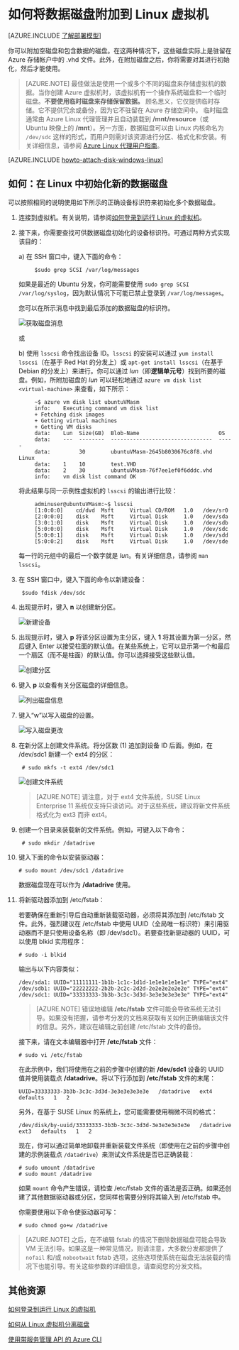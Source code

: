 <properties
	pageTitle="将磁盘附加到 Linux VM | Azure"
	description="了解如何将数据磁盘附加到运行 Linux 的 Azure 虚拟机并将其初始化，以便它可供使用。"
	services="virtual-machines-linux"
	documentationCenter=""
	authors="iainfoulds"
	manager="timlt"
	editor="tysonn"
	tags="azure-service-management"/>

<tags
	ms.service="virtual-machines-linux"
	ms.date="04/04/2016"
	wacn.date="05/24/2016"/>

# 如何将数据磁盘附加到 Linux 虚拟机

[AZURE.INCLUDE [了解部署模型](../includes/learn-about-deployment-models-classic-include.md)]


你可以附加空磁盘和包含数据的磁盘。在这两种情况下，这些磁盘实际上是驻留在 Azure 存储帐户中的 .vhd 文件。此外，在附加磁盘之后，你将需要对其进行初始化，然后才能使用。

> [AZURE.NOTE] 最佳做法是使用一个或多个不同的磁盘来存储虚拟机的数据。当你创建 Azure 虚拟机时，该虚拟机有一个操作系统磁盘和一个临时磁盘。**不要使用临时磁盘来存储保留数据。** 顾名思义，它仅提供临时存储。它不提供冗余或备份，因为它不驻留在 Azure 存储空间中。
> 临时磁盘通常由 Azure Linux 代理管理并且自动装载到 **/mnt/resource**（或 Ubuntu 映像上的 **/mnt**）。另一方面，数据磁盘可以由 Linux 内核命名为 `/dev/sdc` 这样的形式，而用户则需对该资源进行分区、格式化和安装。有关详细信息，请参阅 [Azure Linux 代理用户指南][Agent]。

[AZURE.INCLUDE [howto-attach-disk-windows-linux](../includes/howto-attach-disk-linux.md)]

## 如何：在 Linux 中初始化新的数据磁盘

可以按照相同的说明使用如下所示的正确设备标识符来初始化多个数据磁盘。

1. 连接到虚拟机。有关说明，请参阅[如何登录到运行 Linux 的虚拟机][Logon]。



2. 接下来，你需要查找可供数据磁盘初始化的设备标识符。可通过两种方式实现该目的：

	a) 在 SSH 窗口中，键入下面的命令：

			$sudo grep SCSI /var/log/messages

	如果是最近的 Ubuntu 分发，你可能需要使用 `sudo grep SCSI /var/log/syslog`，因为默认情况下可能已禁止登录到 `/var/log/messages`。

	您可以在所示消息中找到最后添加的数据磁盘的标识符。

	![获取磁盘消息](./media/virtual-machines-linux-classic-attach-disk/DiskMessages.png)

	或

	b) 使用 `lsscsi` 命令找出设备 ID。`lsscsi` 的安装可以通过 `yum install lsscsi`（在基于 Red Hat 的分发上）或 `apt-get install lsscsi`（在基于 Debian 的分发上）来进行。你可以通过 _lun_（即**逻辑单元号**）找到所要的磁盘。例如，所附加磁盘的 _lun_ 可以轻松地通过 `azure vm disk list <virtual-machine>` 来查看，如下所示：

			~$ azure vm disk list ubuntuVMasm
			info:    Executing command vm disk list
			+ Fetching disk images
			+ Getting virtual machines
			+ Getting VM disks
			data:    Lun  Size(GB)  Blob-Name                         OS
			data:    ---  --------  --------------------------------  -----
			data:         30        ubuntuVMasm-2645b8030676c8f8.vhd  Linux
			data:    1    10        test.VHD
			data:    2    30        ubuntuVMasm-76f7ee1ef0f6dddc.vhd
			info:    vm disk list command OK

	将此结果与同一示例性虚拟机的 `lsscsi` 的输出进行比较：

			adminuser@ubuntuVMasm:~$ lsscsi
			[1:0:0:0]    cd/dvd  Msft     Virtual CD/ROM   1.0   /dev/sr0
			[2:0:0:0]    disk    Msft     Virtual Disk     1.0   /dev/sda
			[3:0:1:0]    disk    Msft     Virtual Disk     1.0   /dev/sdb
			[5:0:0:0]    disk    Msft     Virtual Disk     1.0   /dev/sdc
			[5:0:0:1]    disk    Msft     Virtual Disk     1.0   /dev/sdd
			[5:0:0:2]    disk    Msft     Virtual Disk     1.0   /dev/sde

	每一行的元组中的最后一个数字就是 _lun_。有关详细信息，请参阅 `man lsscsi`。

3. 在 SSH 窗口中，键入下面的命令以新建设备：

		$sudo fdisk /dev/sdc

4. 出现提示时，键入 **n** 以创建新分区。


	![新建设备](./media/virtual-machines-linux-classic-attach-disk/DiskPartition.png)

5. 出现提示时，键入 **p** 将该分区设置为主分区，键入 **1** 将其设置为第一分区，然后键入 Enter 以接受柱面的默认值。在某些系统上，它可以显示第一个和最后一个扇区（而不是柱面）的默认值。你可以选择接受这些默认值。


	![创建分区](./media/virtual-machines-linux-classic-attach-disk/DiskCylinder.png)



6. 键入 **p** 以查看有关分区磁盘的详细信息。


	![列出磁盘信息](./media/virtual-machines-linux-classic-attach-disk/DiskInfo.png)



7. 键入“w”以写入磁盘的设置。


	![写入磁盘更改](./media/virtual-machines-linux-classic-attach-disk/DiskWrite.png)

8. 在新分区上创建文件系统。将分区数 (1) 追加到设备 ID 后面。例如，在 /dev/sdc1 新建一个 ext4 的分区：

		# sudo mkfs -t ext4 /dev/sdc1

	![创建文件系统](./media/virtual-machines-linux-classic-attach-disk/DiskFileSystem.png)

	>[AZURE.NOTE] 请注意，对于 ext4 文件系统，SUSE Linux Enterprise 11 系统仅支持只读访问。对于这些系统，建议将新文件系统格式化为 ext3 而非 ext4。


9. 创建一个目录来装载新的文件系统。例如，可键入以下命令：

		# sudo mkdir /datadrive


10. 键入下面的命令以安装驱动器：

		# sudo mount /dev/sdc1 /datadrive

	数据磁盘现在可以作为 **/datadrive** 使用。


11. 将新驱动器添加到 /etc/fstab：

	若要确保在重新引导后自动重新装载驱动器，必须将其添加到 /etc/fstab 文件。此外，强烈建议在 /etc/fstab 中使用 UUID（全局唯一标识符）来引用驱动器而不是只使用设备名称（即 /dev/sdc1）。若要查找新驱动器的 UUID，可以使用 blkid 实用程序：

		# sudo -i blkid

	输出与以下内容类似：

		/dev/sda1: UUID="11111111-1b1b-1c1c-1d1d-1e1e1e1e1e1e" TYPE="ext4"
		/dev/sdb1: UUID="22222222-2b2b-2c2c-2d2d-2e2e2e2e2e2e" TYPE="ext4"
		/dev/sdc1: UUID="33333333-3b3b-3c3c-3d3d-3e3e3e3e3e3e" TYPE="ext4"


	>[AZURE.NOTE] 错误地编辑 **/etc/fstab** 文件可能会导致系统无法引导。如果没有把握，请参考分发的文档来获取有关如何正确编辑该文件的信息。另外，建议在编辑之前创建 /etc/fstab 文件的备份。

	接下来，请在文本编辑器中打开 **/etc/fstab** 文件：

		# sudo vi /etc/fstab

	在此示例中，我们将使用在之前的步骤中创建的新 **/dev/sdc1** 设备的 UUID 值并使用装载点 **/datadrive**。将以下行添加到 **/etc/fstab** 文件的末尾：

		UUID=33333333-3b3b-3c3c-3d3d-3e3e3e3e3e3e   /datadrive   ext4   defaults   1   2

	另外，在基于 SUSE Linux 的系统上，您可能需要使用稍微不同的格式：

		/dev/disk/by-uuid/33333333-3b3b-3c3c-3d3d-3e3e3e3e3e3e   /datadrive   ext3   defaults   1   2

	现在，你可以通过简单地卸载并重新装载文件系统（即使用在之前的步骤中创建的示例装载点 `/datadrive`）来测试文件系统是否已正确装载：

		# sudo umount /datadrive
		# sudo mount /datadrive

	如果 `mount` 命令产生错误，请检查 /etc/fstab 文件的语法是否正确。如果还创建了其他数据驱动器或分区，您同样也需要分别将其输入到 /etc/fstab 中。

	你需要使用以下命令使驱动器可写：

		# sudo chmod go+w /datadrive

>[AZURE.NOTE] 之后，在不编辑 fstab 的情况下删除数据磁盘可能会导致 VM 无法引导。如果这是一种常见情况，则请注意，大多数分发都提供了 `nofail` 和/或 `nobootwait` fstab 选项，这些选项使系统在磁盘无法装载的情况下也能引导。有关这些参数的详细信息，请查阅您的分发文档。

## 其他资源
[如何登录到运行 Linux 的虚拟机][Logon]

[如何从 Linux 虚拟机分离磁盘](/documentation/articles/virtual-machines-linux-classic-detach-disk)

[使用带服务管理 API 的 Azure CLI](/documentation/articles/virtual-machines-command-line-tools)

<!--Link references-->
[Agent]: /documentation/articles/virtual-machines-linux-agent-user-guide
[Logon]: /documentation/articles/virtual-machines-linux-classic-log-on

<!---HONumber=Mooncake_0215_2016-->